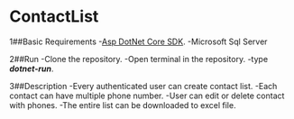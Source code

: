 # ContactList

1##Basic Requirements
    -[Asp DotNet Core SDK](https://www.microsoft.com/net/learn/get-started/windows/).
    -Microsoft Sql Server
    
2##Run
    -Clone the repository.
    -Open terminal in the repository.
    -type **_dotnet-run_**.
    
3##Description
    -Every authenticated user can create contact list.
    -Each contact can have multiple phone number.
    -User can edit or delete contact with phones.
    -The entire list can be downloaded to excel file.
